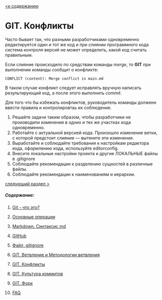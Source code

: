 [<к содержанию](./readme.md)

# GIT. Конфликты

Часто бывает так, что разными разработчиками одновременно редактируется один и тот же код и при слиянии программного кода система контроля версий не может определить, какой код считать правильным.

Если слияние происходило по средствам команды *merge*, то **GIT** при выполнении команды сообщит о конфликте:

```branch=
CONFLICT (content): Merge conflict in main.md
```

В таком случае конфликт следует исправлять вручную написать результирующий код, а после этого выполнить *commit*.

Для того что бы избежать конфликтов, руководитель команды долженн ввести правила и контролировтаь их соблюдение.

1. Решайте задачи таким образом, чтобы разработчики не производили изменения в одних и тех же участках кода одновременно. 
2. Работайте с актуальной версией кода. Произошло изменение ветки, с которой предстоит слияние — вытяните эти изменения.
3. Выработайте и соблюдайте требования к настройкам редактора кода, оформлению кода, используйте editorconfig.
4. Внесите локальные настройки проекта и другие ЛОКАЛЬНЫЕ файлы в .gitignore
5. Соблюдайте рекомендации к разделению сущностей в различные файлы. 
6. Соблюдайте рекомендации к наименованиям и иерархии.



[следующий раздел >](./cultere%20commit.md)

##### Содержание: 
1. [Git - что это?](./what%20is%20it.md "Жми смелее")

2. [Основные операции](./basic%20operations.md "Кликни")

3. [Markdown. Синтаксис md](./markdown.md "Смелее")

4. [GitHub](./github.md)

5. [Файл .gitignore](./aboutgitignore.md)

6. [GIT. Ветвление и Методологии ветвления](./branch.md)

7. [GIT. Конфликты](./conflikt.md)

8. [GIT. Культура коммитов](./cultere%20commit.md)

9. [GIT. Форк](./fork.md)

10. [FAQ](./faq.md)